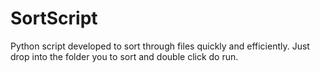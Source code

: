 # SortScript
Python script developed to sort through files quickly and efficiently.
Just drop into the folder you to sort and double click do run.
